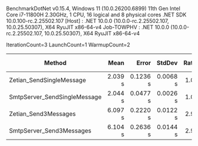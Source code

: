 BenchmarkDotNet v0.15.4, Windows 11 (10.0.26200.6899)
11th Gen Intel Core i7-11800H 2.30GHz, 1 CPU, 16 logical and 8 physical cores
.NET SDK 10.0.100-rc.2.25502.107
  [Host]     : .NET 10.0.0 (10.0.0-rc.2.25502.107, 10.0.25.50307), X64 RyuJIT x86-64-v4
  Job-TOWPHV : .NET 10.0.0 (10.0.0-rc.2.25502.107, 10.0.25.50307), X64 RyuJIT x86-64-v4

IterationCount=3  LaunchCount=1  WarmupCount=2

| Method                       | Mean    | Error    | StdDev   | Ratio | Rank | Allocated | Alloc Ratio |
|----------------------------- |--------:|---------:|---------:|------:|-----:|----------:|------------:|
| Zetian_SendSingleMessage     | 2.039 s | 0.1236 s | 0.0068 s |  1.00 |    1 |  69.57 KB |        1.00 |
| SmtpServer_SendSingleMessage | 2.044 s | 0.0477 s | 0.0026 s |  1.00 |    1 |  67.89 KB |        0.98 |
| Zetian_Send3Messages         | 6.097 s | 0.2220 s | 0.0122 s |  2.99 |    2 | 208.38 KB |        3.00 |
| SmtpServer_Send3Messages     | 6.104 s | 0.2636 s | 0.0144 s |  2.99 |    2 | 195.84 KB |        2.81 |